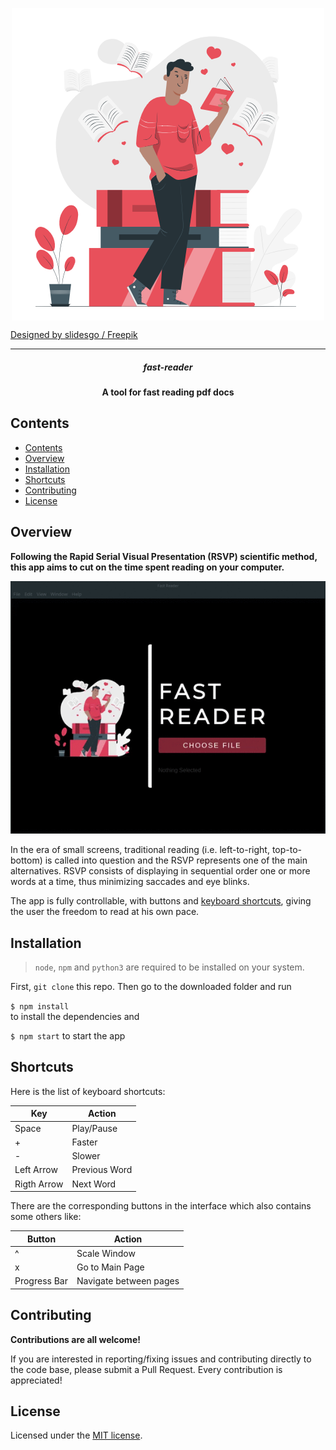 <p align="center">
  <img src="./images/logo.png" style="margin-left: auto; margin-right: auto; display: block; height: 60%">
</p>

<a href="http://www.freepik.com">Designed by slidesgo / Freepik</a>

----

<h5 style="text-align: center;">fast-reader</h1>

<h4 style="text-align: center;">A tool for fast reading pdf docs</h3>

## Contents

- [Contents](#contents)
- [Overview](#overview)
- [Installation](#installation)
- [Shortcuts](#shortcuts)
- [Contributing](#contributing)
- [License](#license)

## Overview

**Following the Rapid Serial Visual Presentation (RSVP) scientific method, this app aims to cut on the time spent reading on your computer.** 

![](images/fast-reader.gif)

In the era of small screens, traditional reading (i.e. left-to-right, top-to-bottom) is called into question and the RSVP represents one of the main alternatives. RSVP consists of displaying in sequential order one or more words at a time, thus minimizing saccades and eye blinks. 

The app is fully controllable, with buttons and [keyboard shortcuts](#shortcuts), giving the user the freedom to read at his own pace.

## Installation

> `node`, `npm` and `python3` are required to be installed on your system. 

First, `git clone` this repo. Then go to the downloaded folder and run 

`$ npm install`  
to install the dependencies and

`$ npm start`
to start the app

## Shortcuts

Here is the list of keyboard shortcuts:

| Key | Action |
|---|---|
| Space | Play/Pause |
| + | Faster |
| - | Slower |
| Left Arrow | Previous Word |
| Rigth Arrow | Next Word |

There are the corresponding buttons in the interface which also contains some others like:

| Button | Action |
|---|---|
| ^ | Scale Window |
| x | Go to Main Page |
| Progress Bar | Navigate between pages |


## Contributing

**Contributions are all welcome!**

If you are interested in reporting/fixing issues and contributing directly to the code base, please submit a Pull Request. Every contribution is appreciated!

## License

Licensed under the [MIT license](LICENSE.txt).
